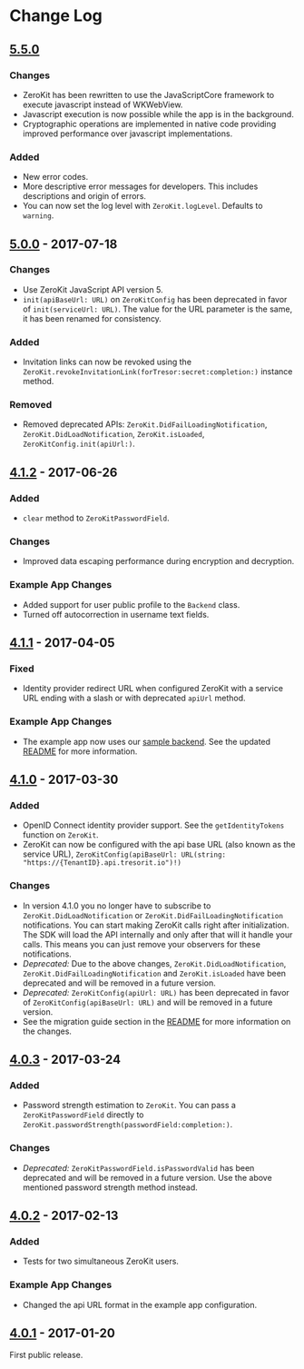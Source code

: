# Change Log

## [5.5.0](https://github.com/tresorit/ZeroKit-iOS-SDK/releases/tag/5.5.0)
### Changes
- ZeroKit has been rewritten to use the JavaScriptCore framework to execute javascript instead of WKWebView.
- Javascript execution is now possible while the app is in the background.
- Cryptographic operations are implemented in native code providing improved performance over javascript implementations.

### Added
- New error codes.
- More descriptive error messages for developers. This includes descriptions and origin of errors.
- You can now set the log level with `ZeroKit.logLevel`. Defaults to `warning`.

## [5.0.0](https://github.com/tresorit/ZeroKit-iOS-SDK/releases/tag/5.0.0) - 2017-07-18
### Changes
- Use ZeroKit JavaScript API version 5.
- `init(apiBaseUrl: URL)` on `ZeroKitConfig` has been deprecated in favor of `init(serviceUrl: URL)`. The value for the URL parameter is the same, it has been renamed for consistency.

### Added
- Invitation links can now be revoked using the `ZeroKit.revokeInvitationLink(forTresor:secret:completion:)` instance method.

### Removed
- Removed deprecated APIs: `ZeroKit.DidFailLoadingNotification`, `ZeroKit.DidLoadNotification`, `ZeroKit.isLoaded`, `ZeroKitConfig.init(apiUrl:)`.

## [4.1.2](https://github.com/tresorit/ZeroKit-iOS-SDK/releases/tag/4.1.2) - 2017-06-26
### Added
- `clear` method to `ZeroKitPasswordField`.

### Changes
- Improved data escaping performance during encryption and decryption.

### Example App Changes
- Added support for user public profile to the `Backend` class.
- Turned off autocorrection in username text fields.

## [4.1.1](https://github.com/tresorit/ZeroKit-iOS-SDK/releases/tag/4.1.1) - 2017-04-05
### Fixed
- Identity provider redirect URL when configured ZeroKit with a service URL ending with a slash or with deprecated `apiUrl` method.

### Example App Changes
- The example app now uses our [sample backend](https://github.com/tresorit/ZeroKit-NodeJs-backend-sample). See the updated [README](README.md) for more information.

## [4.1.0](https://github.com/tresorit/ZeroKit-iOS-SDK/releases/tag/4.1.0) - 2017-03-30
### Added
- OpenID Connect identity provider support. See the `getIdentityTokens` function on `ZeroKit`.
- ZeroKit can now be configured with the api base URL (also known as the service URL), `ZeroKitConfig(apiBaseUrl: URL(string: "https://{TenantID}.api.tresorit.io")!)`

### Changes
- In version 4.1.0 you no longer have to subscribe to `ZeroKit.DidLoadNotification` or `ZeroKit.DidFailLoadingNotification` notifications. You can start making ZeroKit calls right after initialization. The SDK will load the API internally and only after that will it handle your calls. This means you can just remove your observers for these notifications.
- *Deprecated:* Due to the above changes, `ZeroKit.DidLoadNotification`, `ZeroKit.DidFailLoadingNotification` and `ZeroKit.isLoaded` have been deprecated and will be removed in a future version.
- *Deprecated:* `ZeroKitConfig(apiUrl: URL)` has been deprecated in favor of `ZeroKitConfig(apiBaseUrl: URL)` and will be removed in a future version.
- See the migration guide section in the [README](README.md) for more information on the changes.

## [4.0.3](https://github.com/tresorit/ZeroKit-iOS-SDK/releases/tag/4.0.3) - 2017-03-24
### Added
- Password strength estimation to `ZeroKit`. You can pass a `ZeroKitPasswordField` directly to `ZeroKit.passwordStrength(passwordField:completion:)`.

### Changes
- *Deprecated:* `ZeroKitPasswordField.isPasswordValid` has been deprecated and will be removed in a future version. Use the above mentioned password strength method instead.

## [4.0.2](https://github.com/tresorit/ZeroKit-iOS-SDK/releases/tag/4.0.2) - 2017-02-13
### Added
- Tests for two simultaneous ZeroKit users.

### Example App Changes
- Changed the api URL format in the example app configuration.

## [4.0.1](https://github.com/tresorit/ZeroKit-iOS-SDK/releases/tag/4.0.1) - 2017-01-20
First public release.
